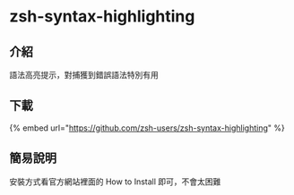 # zsh-syntax-highlighting

## 介紹

語法高亮提示，對捕獲到錯誤語法特別有用

## 下載

{% embed url="https://github.com/zsh-users/zsh-syntax-highlighting" %}

## 簡易說明

安裝方式看官方網站裡面的 How to Install 即可，不會太困難


